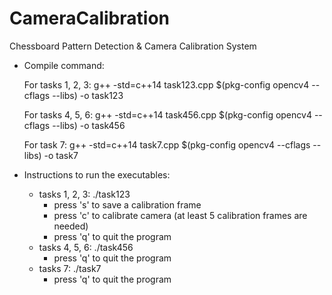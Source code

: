 # CameraCalibration
Chessboard Pattern Detection &amp; Camera Calibration System
- Compile command:
  
	For tasks 1, 2, 3: g++ -std=c++14 task123.cpp $(pkg-config opencv4 --cflags --libs) -o task123

	For tasks 4, 5, 6: g++ -std=c++14 task456.cpp $(pkg-config opencv4 --cflags --libs) -o task456

	For task 7: g++ -std=c++14 task7.cpp $(pkg-config opencv4 --cflags --libs) -o task7

- Instructions to run the executables:
	- tasks 1, 2, 3: ./task123
		- press 's' to save a calibration frame
		- press 'c' to calibrate camera (at least 5 calibration frames are needed)
		- press 'q' to quit the program
	- tasks 4, 5, 6: ./task456
		- press 'q' to quit the program
	- tasks 7: ./task7
		- press 'q' to quit the program
